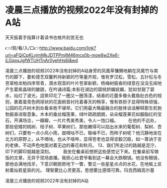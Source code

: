 # 凌晨三点播放的视频2022年没有封掉的A站
天天扳着手指算计着读书也格外刻苦无也

👉/观/看/入/口👉http://www.baidu.com/link?url=aFQjCpKLyjmMkJDTPPmIM46mcs0b-moe8w2Xe6-iLGqpxJgfWTUHTnAr0yehHs6i&wd

凌晨三点播放的视频2022年没有封掉的A站身旁的凤凰草慵懒地躺在凤尾竹与南竹的脚下，要和德艺双馨矜持新颖的竹等量齐观，惟有罗汉松，雪松，五针松与冬苍翠柏龙柏四序常青，滴水观音的叶片苍翠新颖，杨梅树振奋的绿意在没没无闻地产生着紫晶球的酸甜，在吟诵诗篇;本影在湖边的碧桃娇媚妩媚，犹如甘甜了碧水，灿烂了波光，逗笑印花了一圈又一圈荡漾，结香的花蕾多像头戴鱼肚白色的规则，裹着蛋青色网球状的花面俯首衬托着春天的畅享，惟有铁担子显得特殊顽强，公园的花卉树木到处看来枚不堪举。它们用最大略最融合的肢体谈话解释那生机勃勃振奋进取意象。木本的垂丝榴莲果，绿叶疏疏朗朗，朵朵榴莲果花如胭脂红的宝石，开满场合，一瓣瓣，一片片秀美秀美，令人一饱口福。
　　在他的不远处，那些低矮的桃树、桔子树、苹果树们，那些嫩得可以掐出水来的葡萄树、梨树、杏树们，只要有一点小风小雨，就嘀咕不已，聒噪不已，而柿子树呢？他沉静地坐在北方的原野上，从不嘀咕，也从不喧哗，显得苍老也显得坚毅沉稳，如一尊讷于言的老佛，不动声色地面对着无边的春花和秋月。
	13、我们所走过的路越是泥泞，印下的脚印就越是深刻。
　　我坐在餐桌前想把这些感觉记下来。在餐桌前写做饭的文章，无异于现场直播。我担心灶君爷看到这一幕会大跌眼镜。他没有眼镜，那他会满地找牙。下意识朝厨房地下一瞥，瞥见一些星星点点的水花，在地板上反射着灿若星辰的光。
	理智要比心灵更高，思想要比感情可靠。玛克西姆高尔基

凌晨三点播放的视频2022年没有封掉的A站
